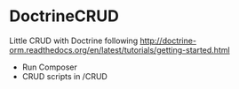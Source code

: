 # DoctrineCRUD
Little CRUD with Doctrine following
http://doctrine-orm.readthedocs.org/en/latest/tutorials/getting-started.html

- Run Composer
- CRUD scripts in /CRUD
